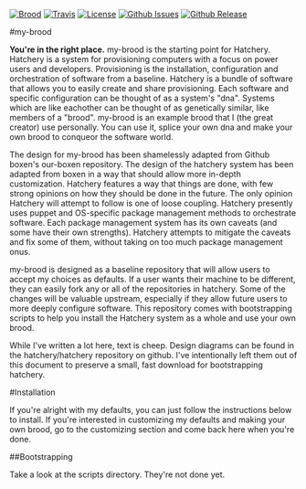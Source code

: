 [![Brood](http://img.shields.io/badge/brood-DavidJFelix-735145.svg?style=flat-square)](https://github.com/DavidJFelix)
[![Travis](https://img.shields.io/travis/hatchery/my-brood.svg?style=flat-square)](https://travis-ci.org/hatchery/my-brood)
[![License](http://img.shields.io/badge/license-MIT-brightgreen.svg?style=flat-square)](https://github.com/hatchery/my-brood/blob/master/LICENSE.md)
[![Github Issues](https://img.shields.io/github/issues/hatchery/my-brood.svg?style=flat-square)](https://github.com/hatchery/my-brood/issues)
[![Github Release](https://img.shields.io/github/release/hatchery/my-brood.svg?style=flat-square)](https://github.com/hatchery/my-brood/releases)


#my-brood

**You're in the right place.** my-brood is the starting point for Hatchery.
Hatchery is a system for provisioning computers with a focus on power users and developers.
Provisioning is the installation, configuration and orchestration of software from a baseline.
Hatchery is a bundle of software that allows you to easily create and share provisioning.
Each software and specific configuration can be thought of as a system's "dna".
Systems which are like eachother can be thought of as genetically similar, like members of a "brood".
my-brood is an example brood that I (the great creator) use personally.
You can use it, splice your own dna and make your own brood to conqueor the software world.

The design for my-brood has been shamelessly adapted from Github boxen's our-boxen repository.
The design of the hatchery system has been adapted from boxen in a way that should allow more in-depth customization.
Hatchery features a way that things are done, with few strong opinions on how they should be done in the future.
The only opinion Hatchery will attempt to follow is one of loose coupling.
Hatchery presently uses puppet and OS-specific package management methods to orchestrate software.
Each package management system has its own caveats (and some have their own strengths).
Hatchery attempts to mitigate the caveats and fix some of them, without taking on too much package management onus.

my-brood is designed as a baseline repository that will allow users to accept my choices as defaults.
If a user wants their machine to be different, they can easily fork any or all of the repositories in hatchery.
Some of the changes will be valuable upstream, especially if they allow future users to more deeply configure software.
This repository comes with bootstrapping scripts to help you install the Hatchery system as a whole and use your own brood.

While I've written a lot here, text is cheep.
Design diagrams can be found in the hatchery/hatchery repository on github.
I've intentionally left them out of this document to preserve a small, fast download for bootstrapping hatchery.

#Installation

If you're alright with my defaults, you can just follow the instructions below to install.
If you're interested in customizing my defaults and making your own brood, go to the customizing section and come back here when you're done.

##Bootstrapping

Take a look at the scripts directory. They're not done yet.
